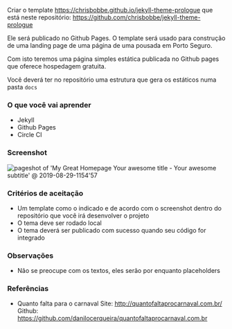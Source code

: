 


Criar o template https://chrisbobbe.github.io/jekyll-theme-prologue que está neste repositório: https://github.com/chrisbobbe/jekyll-theme-prologue

Ele será publicado no Github Pages. O template será usado para construção de uma landing page de uma página de uma pousada em Porto Seguro.

Com isto teremos uma página simples estática publicada no Github pages que oferece hospedagem gratuita.

Você deverá ter no repositório uma estrutura que gera os estáticos numa pasta `docs`

### O que você vai aprender
- Jekyll
- Github Pages
- Circle CI

### Screenshot

![pageshot of 'My Great Homepage Your awesome title - Your awesome subtitle' @ 2019-08-29-1154'57](https://user-images.githubusercontent.com/88840/63930616-f7ccc800-ca53-11e9-8636-7ce733d2236e.png)

### Critérios de aceitação
- Um template como o indicado e de acordo com o screenshot dentro do repositório que você irá desenvolver o projeto
- O tema deve ser rodado local
- O tema deverá ser publicado com sucesso quando seu código for integrado

### Observações
- Não se preocupe com os textos, eles serão por enquanto placeholders

### Referências
- Quanto falta para o carnaval
Site: http://quantofaltaprocarnaval.com.br/
Github: https://github.com/danilocerqueira/quantofaltaprocarnaval.com.br
